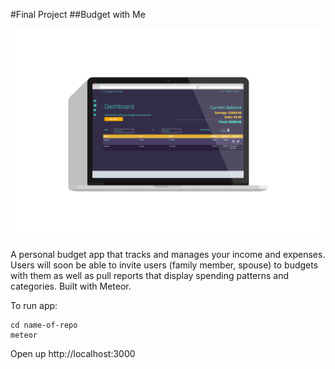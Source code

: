 #Final Project
##Budget with Me

![alt tag](https://github.com/winniemlau/bwmApp/blob/master/public/Macbook-Flat-Mockup.png)

A personal budget app that tracks and manages your income and expenses. Users will soon be able to invite users (family member, spouse) to budgets with them as well as pull reports that display spending patterns and categories. Built with Meteor.

To run app:
```
cd name-of-repo
meteor
```

Open up http://localhost:3000 
